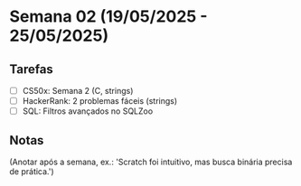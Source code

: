 # Semana 02 (19/05/2025 - 25/05/2025)

## Tarefas
- [ ] CS50x: Semana 2 (C, strings)
- [ ] HackerRank: 2 problemas fáceis (strings)
- [ ] SQL: Filtros avançados no SQLZoo

## Notas
(Anotar após a semana, ex.: 'Scratch foi intuitivo, mas busca binária precisa de prática.')